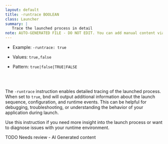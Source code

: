 ```yaml
---
layout: default
title: -runtrace BOOLEAN
class: Launcher
summary: |
   Trace the launched process in detail
note: AUTO-GENERATED FILE - DO NOT EDIT. You can add manual content via same filename in ext folder. 
---
```


- Example: `-runtrace: true`

- Values: `true,false`

- Pattern: `true|false|TRUE|FALSE`

<!-- Manual content from: ext/runtrace.md --><br /><br />

The `-runtrace` instruction enables detailed tracing of the launched process. When set to `true`, bnd will output additional information about the launch sequence, configuration, and runtime events. This can be helpful for debugging, troubleshooting, or understanding the behavior of your application during launch.

Use this instruction if you need more insight into the launch process or want to diagnose issues with your runtime environment.



TODO Needs review - AI Generated content
